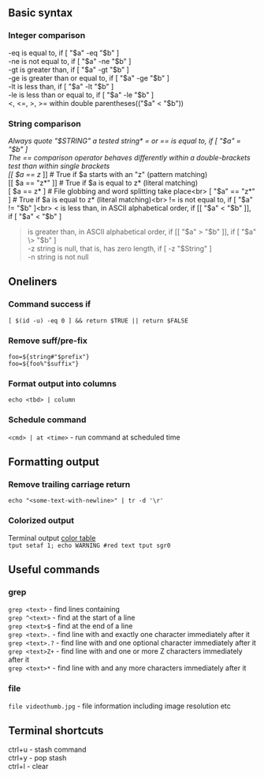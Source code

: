 ## Basic syntax
### Integer comparison
-eq is equal to, if [ "$a" -eq "$b" ]<br>
-ne is not equal to, if [ "$a" -ne "$b" ]<br>
-gt is greater than, if [ "$a" -gt "$b" ]<br>
-ge is greater than or equal to, if [ "$a" -ge "$b" ]<br>
-lt is less than, if [ "$a" -lt "$b" ]<br>
-le is less than or equal to, if [ "$a" -le "$b" ]<br>
<, <=, >, >= within double parentheses(("$a" < "$b"))<br>

### String comparison
*Always quote "$STRING" a tested string*
= or == is equal to, if [ "$a" = "$b" ]<br>
The == comparison operator behaves differently within a double-brackets test than within single brackets<br>
[[ $a == z* ]]   # True if $a starts with an "z" (pattern matching)<br>
[[ $a == "z*" ]] # True if $a is equal to z* (literal matching)<br>
[ $a == z* ]     # File globbing and word splitting take place<br>
[ "$a" == "z*" ] # True if $a is equal to z* (literal matching)<br>
!= is not equal to, if [ "$a" != "$b" ]<br>
< is less than, in ASCII alphabetical order, if [[ "$a" < "$b" ]], if [ "$a" \< "$b" ]<br>
> is greater than, in ASCII alphabetical order, if [[ "$a" > "$b" ]], if [ "$a" \> "$b" ]<br>
-z string is null, that is, has zero length, if [ -z "$String" ]<br>
-n string is not null<br>
## Oneliners
### Command success if
`[ $(id -u) -eq 0 ] && return $TRUE || return $FALSE`
### Remove suff/pre-fix
`foo=${string#"$prefix"}`<br>
`foo=${foo%"$suffix"}`<br>
### Format output into columns
`echo <tbd> | column` 
### Schedule command
`<cmd> | at <time>` - run command at scheduled time
## Formatting output
### Remove trailing carriage return
`echo "<some-text-with-newline>" | tr -d '\r'`
### Colorized output
Terminal output [color table](https://unix.stackexchange.com/questions/269077/tput-setaf-color-table-how-to-determine-color-codes)<br>
`tput setaf 1;
echo WARNING #red text
tput sgr0`
## Useful commands
### grep
`grep <text>` - find lines containing <text><br>
`grep ^<text>` - find <text> at the start of a line<br>
`grep <text>$` - find <text> at the end of a line<br>
`grep <text>.` - find line with <text> and exactly one character immediately after it<br>
`grep <text>.?` - find line with <text> and one optional character immediately after it<br>
`grep <text>Z+` - find line with <text> and one or more Z characters immediately after it<br>
`grep <text>*` - find line with <text> and any more characters immediately after it<br>

### file
`file videothumb.jpg` - file information including image resolution etc
## Terminal shortcuts
ctrl+u - stash command<br>
ctrl+y - pop stash<br>
ctrl+l - clear<br>
